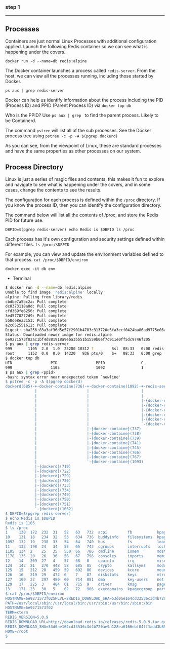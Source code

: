### step 1

***

## Processes

Containers are just normal Linux Processes with additional configuration applied. Launch the following Redis container so we can see what is happening under the covers.

```
docker run -d --name=db redis:alpine
```

The Docker container launches a process called `redis-server`. From the host, we can view all the processes running, including those started by Docker.

```
ps aux | grep redis-server
```

Docker can help us identify information about the process including the PID (Process ID) and PPID (Parent Process ID) via `docker top db`

Who is the PPID? Use `ps aux | grep ` to find the parent process. Likely to be Containerd.

The command `pstree` will list all of the sub processes. See the Docker process tree using `pstree -c -p -A $(pgrep dockerd)`

As you can see, from the viewpoint of Linux, these are standard processes and have the same properties as other processes on our system.

## Process Directory

Linux is just a series of magic files and contents, this makes it fun to explore and navigate to see what is happening under the covers, and in some cases, change the contents to see the results.

The configuration for each process is defined within the `/proc` directory. If you know the process ID, then you can identify the configuration directory.

The command below will list all the contents of /proc, and store the Redis PID for future use.

```
DBPID=$(pgrep redis-server) echo Redis is $DBPID ls /proc
```

Each process has it's own configuration and security settings defined within different files. `ls /proc/$DBPID`

For example, you can view and update the environment variables defined to that process. `cat /proc/$DBPID/environ`

```
docker exec -it db env
```

* Terminal 

```zsh
$ docker run -d --name=db redis:alpine
Unable to find image 'redis:alpine' locally
alpine: Pulling from library/redis
cbdbe7a5bc2a: Pull complete
dc0373118a0d: Pull complete
cfd369fe6256: Pull complete
3e45770272d9: Pull complete
558de8ea3153: Pull complete
a2c652551612: Pull complete
Digest: sha256:83a3af36d5e57f2901b4783c313720e5fa3ecf0424ba86ad9775e06a9a5e35d0
Status: Downloaded newer image for redis:alpine
6e9271573f02ac1bf4d881918a9eba3bb51b1559b0ef7c911e0ff5dc9746f205
$ ps aux | grep redis-server
999       1105  2.0  1.0  25280 10312 ?        Ssl  08:33   0:00 redis-server
root      1152  0.0  0.0  14220   936 pts/0    S+   08:33   0:00 grep --color=auto redis-server
$ docker top db
UID                 PID                 PPID                C                   STIME               TTY    TIME                CMD
999                 1105                1092                1                   08:33               ?    00:00:00            redis-server
$ ps aux | grep <ppid>
-bash: syntax error near unexpected token `newline'
$ pstree -c -p -A $(pgrep dockerd)
dockerd(685)-+-docker-containe(736)-+-docker-containe(1092)-+-redis-server(1105)-+-{redis-server}(1139)
             |                      |                       |                    |-{redis-server}(1140)
             |                      |                       |                    `-{redis-server}(1141)
             |                      |                       |-{docker-containe}(1094)
             |                      |                       |-{docker-containe}(1095)
             |                      |                       |-{docker-containe}(1096)
             |                      |                       |-{docker-containe}(1097)
             |                      |                       |-{docker-containe}(1123)
             |                      |                       `-{docker-containe}(1124)
             |                      |-{docker-containe}(737)
             |                      |-{docker-containe}(738)
             |                      |-{docker-containe}(739)
             |                      |-{docker-containe}(741)
             |                      |-{docker-containe}(745)
             |                      |-{docker-containe}(766)
             |                      |-{docker-containe}(767)
             |                      `-{docker-containe}(1093)
             |-{dockerd}(719)
             |-{dockerd}(722)
             |-{dockerd}(729)
             |-{dockerd}(730)
             |-{dockerd}(733)
             |-{dockerd}(734)
             |-{dockerd}(749)
             |-{dockerd}(750)
             |-{dockerd}(751)
             `-{dockerd}(1052)
$ DBPID=$(pgrep redis-server)
$ echo Redis is $DBPID
Redis is 1105
$ ls /proc
1     130  172  232  31   52   63   732  acpi         fb           kpagecount    sched_debug    timer_stats
10    131  18   234  32   53   634  736  buddyinfo    filesystems  kpageflags    schedstat      tty
1092  132  19   238  33   54   64   740  bus          fs           loadavg       scsi           uptime
11    133  198  24   34   55   65   743  cgroups      interrupts   locks         self           version
1105  134  2    25   35   550  66   786  cmdline      iomem        mdstat        slabinfo       version_signature
1178  135  20   26   36   56   67   796  consoles     ioports      meminfo       softirqs       vmallocinfo
12    14   209  27   4    57   68   8    cpuinfo      irq          misc          stat           vmstat
124   143  21   270  448  58   685  85   crypto       kallsyms     modules       swaps          zoneinfo
125   15   212  28   459  59   692  86   devices      kcore        mounts        sys
126   16   219  29   472  6    7    87   diskstats    keys         mtrr          sysrq-trigger
127   169  22   297  480  60   714  881  dma          key-users    net           sysvipc
129   17   225  3    484  61   715  9    driver       kmsg         pagetypeinfo  thread-self
13    171  23   30   5    62   72   906  execdomains  kpagecgroup  partitions    timer_list
$ cat /proc/$DBPID/environ
HOSTNAME=6e9271573f02SHLVL=2REDIS_DOWNLOAD_SHA=53d0ae164cd33536c3d4b720ae9a128ea6166ebf04ff1add3b85f1242090cb85HOME=/home/redisPATH=/usr/local/sbin:/usr/local/bin:/usr/sbin:/usr/bin:/sbin:/binREDIS_DOWNLOAD_URL=http://download.redis.io/releases/redis-5.0.9.tar.gzREDIS_VERSION=5.0.9PWD=/data$ docker exec -it db env
PATH=/usr/local/sbin:/usr/local/bin:/usr/sbin:/usr/bin:/sbin:/bin
HOSTNAME=6e9271573f02
TERM=xterm
REDIS_VERSION=5.0.9
REDIS_DOWNLOAD_URL=http://download.redis.io/releases/redis-5.0.9.tar.gz
REDIS_DOWNLOAD_SHA=53d0ae164cd33536c3d4b720ae9a128ea6166ebf04ff1add3b85f1242090cb85
HOME=/root
$
```

***

